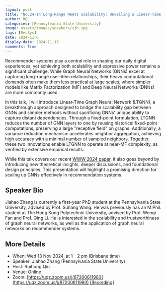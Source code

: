 ```yaml
---
layout: post
title: "No.24-14 Long-Range Meets Scalability: Unveiling a Linear-Time Graph Neural Network for Recommendation at Scale"
author: RQ
categories: [Pennsylvania State University]
image: assets/images/speakers/zjh.jpg
tags: [RecSys]
date: 2024-11-6
display-date: 2024-11-13
comments: True
---
```


Recommender systems play a central role in shaping our daily digital experiences, yet achieving both scalability and expressive power remains a significant challenge. While Graph Neural Networks (GNNs) excel at capturing long-range user-item relationships, their heavy computational demands often make them less practical at large scales, where simpler models like Matrix Factorization (MF) and Deep Neural Networks (DNNs) are more commonly used.

In this talk, I will introduce Linear-Time Graph Neural Network (LTGNN), a breakthrough approach designed to bridge the scalability gap between GNNs and simpler methods without sacrificing GNNs' unique ability to capture distant dependencies. Through a fixed-point formulation, LTGNN reduces the number of GNN layers to one by reusing historical fixed-point computations, preserving a large "receptive field" on graphs. Additionally, a variance reduction mechanism accelerates neighbor aggregation, achieving high accuracy with a minimal number of sampled neighbors. Together, these two innovations enable LTGNN to operate at near-MF complexity, as verified by extensive empirical results.

While this talk covers our recent [WWW 2024 paper](https://dl.acm.org/doi/abs/10.1145/3589334.3645486), it also goes beyond by introducing new theoretical insights, deeper discussions, and foundational design principles. This presentation will highlight a promising direction for scaling up GNNs effectively in recommendation systems.

## Speaker Bio

Jiahao Zhang is currently a first-year PhD student at the Pennsylvania State University, advised by Prof. Suhang Wang. He was previously has an M.Phil. student at The Hong Kong Polytechnic University, advised by Prof. Wenqi Fan and Prof. Qing Li. He is interested in the scalability and trustworthiness of graph neural networks, as well as the application of graph neural networks on recommender systems.

## More Details

- When: Wed 13 Nov 2024, at 1 - 2 pm (Brisbane time)
- Speaker: Jiahao Zhang (Pennsylvania State University)
- Host: Ruihong Qiu
- Venue: Online
- Zoom: [https://uqz.zoom.us/j/87200611980](https://uqz.zoom.us/j/87200611980) [[Recording]](https://uqz.zoom.us/rec/share/d423mAP-yvqZxlSGiOJPfZ2wZr36Qap-2FQt3arA_g5GtR2kcKEz2RMWbIvltEtg.WArIRU_xykjOnl4F)
